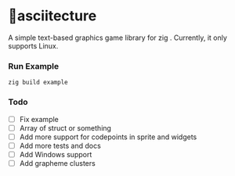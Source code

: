 # 🔺asciitecture
A simple text-based graphics game library for zig . Currently, it only supports Linux. 

### Run Example
```zig build example```

### Todo
- [ ] Fix example
- [ ] Array of struct or something
- [ ] Add more support for codepoints in sprite and widgets
- [ ] Add more tests and docs
- [ ] Add Windows support
- [ ] Add grapheme clusters
